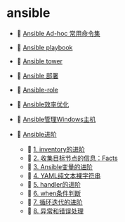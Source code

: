 # ansible

* 📄 [Ansible Ad-hoc 常用命令集](siyuan://blocks/20240729181117-m4hw4ij)
* 📄 [Ansible playbook](siyuan://blocks/20231110105237-4387t74)
* 📄 [Ansible tower](siyuan://blocks/20240303170126-6nakbdv)
* 📄 [Ansible 部署](siyuan://blocks/20231110105237-ir8wneo)
* 📄 [Ansible-role](siyuan://blocks/20231110105237-636g4om)
* 📄 [Ansible效率优化](siyuan://blocks/20240730104023-4q2swqi)
* 📄 [Ansible管理Windows主机](siyuan://blocks/20240731095938-c3nsguv)
* 📑 [Ansible进阶](siyuan://blocks/20240730104856-qh68237)

  * 📄 [1. inventory的进阶](siyuan://blocks/20240730220158-0w3fp05)
  * 📄 [2. 收集目标节点的信息：Facts](siyuan://blocks/20240730220307-qerr0vx)
  * 📄 [3. Ansible变量的进阶](siyuan://blocks/20240730220357-0vh31qe)
  * 📄 [4. YAML纯文本裸字符串](siyuan://blocks/20240730220408-8p7a7a6)
  * 📄 [5. handler的进阶](siyuan://blocks/20240730220429-jtn9bz3)
  * 📄 [6. when条件判断](siyuan://blocks/20240730220453-sraj2tp)
  * 📄 [7. 循环迭代的进阶](siyuan://blocks/20240730220515-ufdjck8)
  * 📄 [8. 异常和错误处理](siyuan://blocks/20240731095147-yaxp0vt)

　　‍
